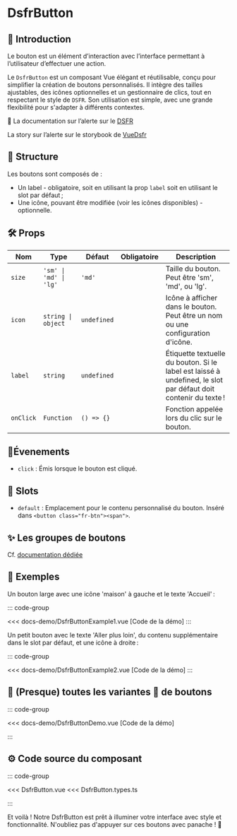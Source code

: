 # DsfrButton

## 🌟 Introduction

Le bouton est un élément d’interaction avec l’interface permettant à l’utilisateur d’effectuer une action.

Le `DsfrButton` est un composant Vue élégant et réutilisable, conçu pour simplifier la création de boutons personnalisés. Il intègre des tailles ajustables, des icônes optionnelles et un gestionnaire de clics, tout en respectant le style de `DSFR`. Son utilisation est simple, avec une grande flexibilité pour s'adapter à différents contextes.

🏅 La documentation sur l’alerte sur le [DSFR](https://www.systeme-de-design.gouv.fr/version-courante/fr/composants/bouton)

<VIcon name="vi-file-type-storybook" /> La story sur l’alerte sur le storybook de [VueDsfr](https://storybook.vue-ds.fr/?path=/docs/composants-dsfrbutton--docs)

## 📐 Structure

Les boutons sont composés de :

- Un label - obligatoire, soit en utilisant la prop `label` soit en utilisant le slot par défaut ;
- Une icône, pouvant être modifiée (voir les icônes disponibles) - optionnelle.

## 🛠️ Props

| Nom         | Type                       | Défaut     | Obligatoire | Description                                           |
|-------------|----------------------------|------------|:-----------:|-------------------------------------------------------|
| `size`      | `'sm' \| 'md' \| 'lg'`     | `'md'`     |             | Taille du bouton. Peut être 'sm', 'md', ou 'lg'.      |
| `icon`      | `string \| object`         | `undefined`|             | Icône à afficher dans le bouton. Peut être un nom ou une configuration d'icône. |
| `label`     | `string`                   | `undefined`|             | Étiquette textuelle du bouton. Si le label est laissé à undefined, le slot par défaut doit contenir du texte !                        |
| `onClick`   | `Function`                 | `() => {}` |             | Fonction appelée lors du clic sur le bouton.          |

## 📡Évenements

- `click` : Émis lorsque le bouton est cliqué.

## 🧩 Slots

- `default` : Emplacement pour le contenu personnalisé du bouton. Inséré dans `<button class="fr-btn"><span">`.

## ✨ Les groupes de boutons

Cf. [documentation dédiée](/composants/DsfrButtonGroup)

## 📝 Exemples

Un bouton large avec une icône 'maison' à gauche et le texte 'Accueil' :

::: code-group

<Story data-title="Démo">
  <DsfrButtonExample1 />
</Story>

<<< docs-demo/DsfrButtonExample1.vue [Code de la démo]
:::

Un petit bouton avec le texte 'Aller plus loin', du contenu supplémentaire dans le slot par défaut, et une icône à droite :

::: code-group

<Story data-title="Démo">
  <DsfrButtonExample2 />
</Story>

<<< docs-demo/DsfrButtonExample2.vue [Code de la démo]
:::

## 📝 (Presque) toutes les variantes 🌈 de boutons

::: code-group

<Story data-title="Démo" min-h="1200px">
  <DsfrButtonDemo />
</Story>

<<< docs-demo/DsfrButtonDemo.vue [Code de la démo]

:::

## ⚙️ Code source du composant

::: code-group

<<< DsfrButton.vue
<<< DsfrButton.types.ts

:::

Et voilà ! Notre DsfrButton est prêt à illuminer votre interface avec style et fonctionnalité. N'oubliez pas d'appuyer sur ces boutons avec panache ! 🚀

<script setup lang="ts">
import DsfrButtonDemo from './docs-demo/DsfrButtonDemo.vue'
import DsfrButtonExample1 from './docs-demo/DsfrButtonExample1.vue'
import DsfrButtonExample2 from './docs-demo/DsfrButtonExample2.vue'
</script>
